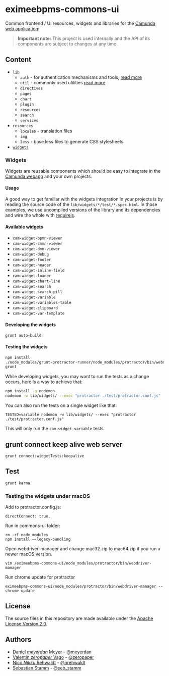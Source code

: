 # eximeebpms-commons-ui

Common frontend / UI resources, widgets and libraries for the [Camunda web application][webapp]:

> **Important note:**
> This project is used internally and the API of its components are subject to changes at any time.

## Content

- `lib`
  - `auth` - for authentication mechanisms and tools, [read more](./lib/auth/README.md)
  - `util` - commonly used utilities [read more](./lib/util/README.md)
  - `directives`
  - `pages`
  - `chart`
  - `plugin`
  - `resources`
  - `search`
  - `services`
- `resources`
  - `locales` - translation files
  - `img`
  - `less` - base less files to generate CSS stylesheets
- [`widgets`](#widgets)


### Widgets

Widgets are reusable components which should be easy to integrate in the [Camunda webapp][webapp] and your own projects.

#### Usage

A good way to get familiar with the widgets integration in your projects is by reading the source code of the `lib/widgets/*/test/*.spec.html`.
In those examples, we use uncompiled versions of the library and its dependencies and wire the whole with [requirejs](//requirejs.org).


#### Available widgets

- `cam-widget-bpmn-viewer`
- `cam-widget-cmmn-viewer`
- `cam-widget-dmn-viewer`
- `cam-widget-debug`
- `cam-widget-footer`
- `cam-widget-header`
- `cam-widget-inline-field`
- `cam-widget-loader`
- `cam-widget-chart-line`
- `cam-widget-search`
- `cam-widget-search-pill`
- `cam-widget-variable`
- `cam-widget-variables-table`
- `cam-widget-clipboard`
- `cam-widget-var-template`

#### Developing the widgets

```sh
grunt auto-build
```

#### Testing the widgets

```sh
npm install
./node_modules/grunt-protractor-runner/node_modules/protractor/bin/webdriver-manager --chrome update
grunt
```

While developing widgets, you may want to run the tests as a change occurs, here is a way to achieve that:
```sh
npm install -g nodemon
nodemon -w lib/widgets/ --exec "protractor ./test/protractor.conf.js"
```

You can also run the tests on a single widget like that:
```
TESTED=variable nodemon -w lib/widgets/ --exec "protractor ./test/protractor.conf.js"
```
This will only run the `cam-widget-variable` tests.

## grunt connect keep alive web server
```
grunt connect:widgetTests:keepalive
```

## Test

```sh
grunt karma
```

### Testing the widgets under macOS

Add to protractor.config.js:
```
directConnect: true,
```
Run in commons-ui folder:
```
rm -rf node_modules
npm install —-legacy-bundling
```
Open webdriver-manager and change mac32.zip to mac64.zip if you run a newer macOS version.
```
vim /eximeebpms-commons-ui/node_modules/protractor/bin/webdriver-manager
```
Run chrome update for protractor
```
eximeebpms-commons-ui/node_modules/protractor/bin/webdriver-manager --chrome update
```



## License

The source files in this repository are made available under the [Apache License Version 2.0](./LICENSE).


## Authors

 - [Daniel _meyerdan_ Meyer](https://github.com/meyerdan) - [@meyerdan](http://twitter.com/meyerdan)
 - [Valentin _zeropaper_ Vago](https://github.com/zeropaper) - [@zeropaper](http://twitter.com/zeropaper)
 - [Nico _Nikku_ Rehwaldt](https://github.com/nikku) - [@nrehwaldt](http://twitter.com/nrehwaldt)
 - [Sebastian Stamm](https://github.com/SebastianStamm) - [@seb_stamm](https://twitter.com/seb_stamm)

[webapp]: https://github.com/EximeeBPMS/eximeebpms/tree/master/webapps
